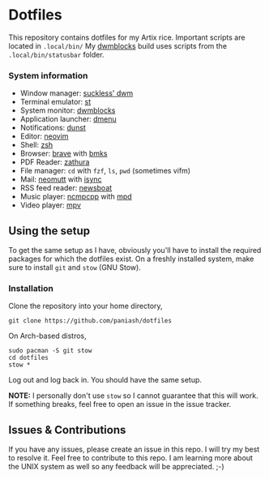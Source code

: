 # Dotfiles
This repository contains dotfiles for my Artix rice. Important scripts are located in `.local/bin/`
My [dwmblocks](https://github.com/paniash/dwmblocks) build uses scripts from the `.local/bin/statusbar` folder.

### System information
- Window manager: [suckless' dwm](https://github.com/paniash/dwm)
- Terminal emulator: [st](https://github.com/paniash/st-1)
- System monitor: [dwmblocks](https://github.com/paniash/dwmblocks)
- Application launcher: [dmenu](https://github.com/paniash/dmenu)
- Notifications: [dunst](https://dunst-project.org/)
- Editor: [neovim](https://neovim.io/)
- Shell: [zsh](https://wiki.archlinux.org/index.php/Zsh)
- Browser: [brave](https://github.com/brave/brave-browser/) with [bmks](https://github.com/paniash/dotfiles/blob/master/.local/bin/bmks)
- PDF Reader: [zathura](https://pwmt.org/projects/zathura/)
- File manager: `cd` with `fzf`, `ls`, `pwd` (sometimes vifm)
- Mail: [neomutt](https://neomutt.org/) with [isync](https://github.com/gburd/isync)
- RSS feed reader: [newsboat](https://newsboat.org/)
- Music player: [ncmpcpp](https://wiki.archlinux.org/index.php/Ncmpcpp) with [mpd](https://wiki.archlinux.org/index.php/Music_Player_Daemon)
- Video player: [mpv](https://mpv.io/)


## Using the setup
To get the same setup as I have, obviously you'll have to install the required packages for which the dotfiles exist. On a freshly installed system, make sure to install `git` and `stow` (GNU Stow).

### Installation
Clone the repository into your home directory,
```shell
git clone https://github.com/paniash/dotfiles
```

On Arch-based distros,
```shell
sudo pacman -S git stow
cd dotfiles
stow *
```

Log out and log back in. You should have the same setup.

**NOTE:** I personally don't use `stow` so I cannot guarantee that this will work. If something breaks, feel free to open an issue in the issue tracker.

## Issues & Contributions
If you have any issues, please create an issue in this repo. I will try my best to resolve it. Feel free to contribute to this repo. I am learning more about the UNIX system as well so any feedback will be appreciated. ;-)
